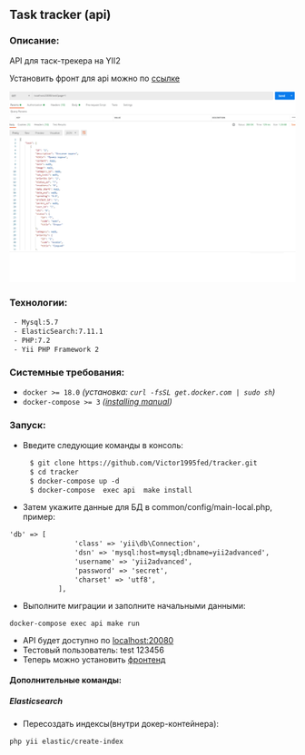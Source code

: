 ## Task tracker (api)
### Описание:
API для таск-трекера на YII2

Установить фронт для api можно по [ссылке](https://github.com/Victor1995fed/tracker-front.git)

![Иллюстрация к проекту](https://github.com/Victor1995fed/tracker-front/raw/master/image/api.png)

### Технологии:
     - Mysql:5.7
     - ElasticSearch:7.11.1
     - PHP:7.2
     - Yii PHP Framework 2
### Системные требования:
- `docker >= 18.0` _(установка: `curl -fsSL get.docker.com | sudo sh`)_
-  `docker-compose >= 3` _([installing manual](https://docs.docker.com/compose/install/#install-compose))_


### Запуск:
- Введите следующие команды в консоль:

``` 
     $ git clone https://github.com/Victor1995fed/tracker.git
     $ cd tracker
     $ docker-compose up -d
     $ docker-compose  exec api  make install 
```
- Затем укажите данные для БД в common/config/main-local.php, пример: 
```
'db' => [
                'class' => 'yii\db\Connection',
                'dsn' => 'mysql:host=mysql;dbname=yii2advanced',
                'username' => 'yii2advanced',
                'password' => 'secret',
                'charset' => 'utf8',
            ], 
```
- Выполните миграции и заполните начальными данными:
```
docker-compose exec api make run 
```
- API будет доступно по [localhost:20080](http://localhost:20080)
- Тестовый пользователь: test 123456
- Теперь можно установить [фронтенд](https://github.com/Victor1995fed/tracker-front.git)

#### Дополнительные команды:

##### Elasticsearch
- Пересоздать индексы(внутри докер-контейнера): 

```
php yii elastic/create-index
```
